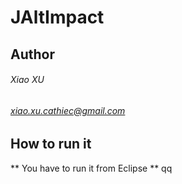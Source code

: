 # JAltImpact

## Author
###### Xiao XU
###### xiao.xu.cathiec@gmail.com


## How to run it
** You have to run it from Eclipse **
qq
